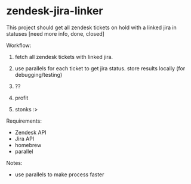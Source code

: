 # zendesk-jira-linker

This project should get all zendesk tickets on hold with a linked jira in statuses [need more info, done, closed]

Workflow:

1. fetch all zendesk tickets with linked jira.

2. use parallels for each ticket to get jira status. store results locally (for debugging/testing)

3. ??

4. profit

5. stonks :>

Requirements:

* Zendesk API
* Jira API
* homebrew
* parallel

Notes:

* use parallels to make process faster